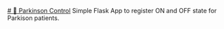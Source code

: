 [# 🏥 Parkinson Control](https://github.com/borisaavedra/parkinson-control/)
Simple Flask App to register ON and OFF state for Parkison patients.
